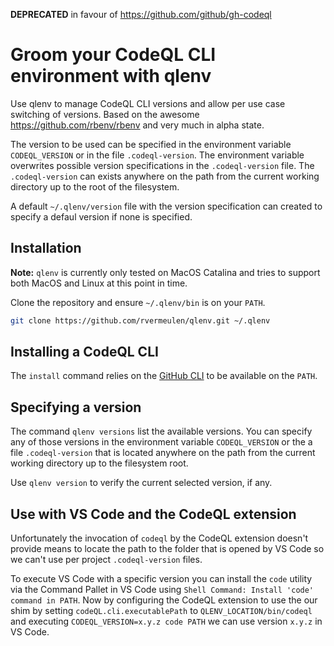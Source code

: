 **DEPRECATED** in favour of https://github.com/github/gh-codeql

# Groom your CodeQL CLI environment with qlenv

Use qlenv to manage CodeQL CLI versions and allow per use case switching of versions.
Based on the awesome https://github.com/rbenv/rbenv and very much in alpha state.

The version to be used can be specified in the environment variable `CODEQL_VERSION` or in the file `.codeql-version`.
The environment variable overwrites possible version specifications in the `.codeql-version` file. The `.codeql-version` can exists anywhere on 
the path from the current working directory up to the root of the filesystem.

A default `~/.qlenv/version` file with the version specification can created to specify a defaul version if none is specified.

## Installation

**Note:** `qlenv` is currently only tested on MacOS Catalina and tries to support both MacOS and Linux at this point in time.

Clone the repository and ensure `~/.qlenv/bin` is on your `PATH`.

```bash
git clone https://github.com/rvermeulen/qlenv.git ~/.qlenv
```

## Installing a CodeQL CLI

The `install` command relies on the [GitHub CLI](https://cli.github.com/) to be available on the `PATH`.

## Specifying a version

The command `qlenv versions` list the available versions. You can specify any of those versions in the environment variable `CODEQL_VERSION`
or the a file `.codeql-version` that is located anywhere on the path from the current working directory up to the filesystem root.

Use `qlenv version` to verify the current selected version, if any.

## Use with VS Code and the CodeQL extension

Unfortunately the invocation of `codeql` by the CodeQL extension doesn't provide means to locate the path to the folder that is opened by
VS Code so we can't use per project `.codeql-version` files.

To execute VS Code with a specific version you can install the `code` utility via the Command Pallet in VS Code using `Shell Command: Install 'code' command in PATH`.
Now by configuring the CodeQL extension to use the our shim by setting `codeQL.cli.executablePath` to `QLENV_LOCATION/bin/codeql` and executing `CODEQL_VERSION=x.y.z code PATH`
we can use version `x.y.z` in VS Code.
